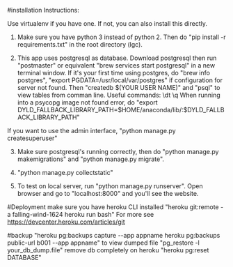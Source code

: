 #installation Instructions:

Use virtualenv if you have one. If not, you can also install this directly.

1. Make sure you have python 3 instead of python 2. Then do "pip install -r requirements.txt" in the root directory (lgc).

2. This app uses postgresql as database. Download postgresql then run "postmaster" or equivalent "brew services start postgresql" in a new terminal window.
If it's your first time using postgres, do "brew info postgres", "export PGDATA=/usr/local/var/postgres" if configuration for server not found.
Then "createdb $(YOUR USER NAME)" and "psql" to view tables from comman line.
Useful commands:
\dt
\q
When running into a psycopg image not found error, do "export DYLD_FALLBACK_LIBRARY_PATH=$HOME/anaconda/lib/:$DYLD_FALLBACK_LIBRARY_PATH"

If you want to use the admin interface, "python manage.py createsuperuser"

3. Make sure postgresql's running correctly, then do "python manage.py makemigrations" and "python manage.py migrate".

4. "python manage.py collectstatic"

5. To test on local server, run "python manage.py runserver". Open browser and go to "localhost:8000" and you'll see the website.


#Deployment
make sure you have heroku CLI installed
"heroku git:remote -a falling-wind-1624
heroku run bash"
For more see https://devcenter.heroku.com/articles/git

#backup
"heroku pg:backups capture --app appname
heroku pg:backups public-url b001 --app appname"
to view dumped file
"pg_restore -l your_db_dump.file"
remove db completely on heroku
"heroku pg:reset DATABASE"